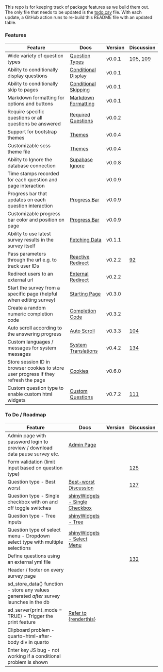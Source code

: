 
<!-- README.md is generated from README.Rmd. Please edit this file -->

This repo is for keeping track of package features as we build them out.
The only file that needs to be updated is the
[todo.csv](https://github.com/surveydown-dev/todo/blob/main/todo.csv)
file. With each update, a GitHub action runs to re-build this README
file with an updated table.

### Features

| Feature                                                                             | Docs                                                                                                 | Version | Discussion                                                                                                                   |
|-------------------------------------------------------------------------------------|------------------------------------------------------------------------------------------------------|---------|------------------------------------------------------------------------------------------------------------------------------|
| Wide variety of question types                                                      | [Question Types](https://surveydown.org/question-types)                                              | v0.0.1  | [105](https://github.com/orgs/surveydown-dev/discussions/105), [109](https://github.com/orgs/surveydown-dev/discussions/109) |
| Ability to conditionally display questions                                          | [Conditional Display](https://surveydown.org/conditional-control#conditional-display)                | v0.0.1  |                                                                                                                              |
| Ability to conditionally skip to pages                                              | [Conditional Skipping](https://surveydown.org/conditional-control#conditional-skipping)              | v0.0.1  |                                                                                                                              |
| Markdown formatting for options and buttons                                         | [Markdown Formatting](https://surveydown.org/question-formatting#markdown-formatting)                | v0.0.1  |                                                                                                                              |
| Require specific questions or all questions be answered                             | [Required Questions](https://surveydown.org/server-options#required-questions)                       | v0.0.2  |                                                                                                                              |
| Support for bootstrap themes                                                        | [Themes](https://surveydown.org/survey-components#changing-the-look-and-feel)                        | v0.0.4  |                                                                                                                              |
| Customizable scss theme file                                                        | [Themes](https://surveydown.org/survey-components#changing-the-look-and-feel)                        | v0.0.4  |                                                                                                                              |
| Ability to Ignore the database connection                                           | [Supabase Ignore](https://surveydown.org/store-data#ignoring-the-supabase-connection)                | v0.0.8  |                                                                                                                              |
| Time stamps recorded for each question and page interaction                         |                                                                                                      | v0.0.9  |                                                                                                                              |
| Progress bar that updates on each question interaction                              | [Progress Bar](https://surveydown.org/survey-components#progress-bar)                                | v0.0.9  |                                                                                                                              |
| Customizable progress bar color and position on page                                | [Progress Bar](https://surveydown.org/survey-components#progress-bar)                                | v0.0.9  |                                                                                                                              |
| Ability to use latest survey results in the survey itself                           | [Fetching Data](https://surveydown.org/fetch-data#reactive-fetching)                                 | v0.1.1  |                                                                                                                              |
| Pass parameters through the url e.g. to track user IDs                              | [Reactive Redirect](https://surveydown.org/redirect#reactive-redirect)                               | v0.2.2  | [92](https://github.com/orgs/surveydown-dev/discussions/92)                                                                  |
| Redirect users to an external url                                                   | [External Redirect](https://surveydown.org/redirect)                                                 | v0.2.2  |                                                                                                                              |
| Start the survey from a specific page (helpful when editing survey)                 | [Starting Page](https://surveydown.org/server-options#starting-page)                                 | v0.3.0  |                                                                                                                              |
| Create a random numeric completion code                                             | [Completion Code](https://surveydown.org/reactivity#displaying-stored-values-e.g.-a-completion-code) | v0.3.2  |                                                                                                                              |
| Auto scroll according to the answering progress                                     | [Auto Scroll](https://surveydown.org/server-options#auto-scroll)                                     | v0.3.3  | [104](https://github.com/surveydown-dev/surveydown/issues/104)                                                               |
| Custom languages / messages for system messages                                     | [System Translations](https://surveydown.org/system-translations)                                    | v0.4.2  | [134](https://github.com/orgs/surveydown-dev/discussions/134)                                                                |
| Store session ID in browser cookies to store user progress if they refresh the page | [Cookies](https://surveydown.org/server-options#cookie)                                              | v0.6.0  |                                                                                                                              |
| Custom question type to enable custom html widgets                                  | [Custom Questions](https://surveydown.org/custom-questions)                                          | v0.7.2  | [111](https://github.com/orgs/surveydown-dev/discussions/111)                                                                |

### To Do / Roadmap

| Feature                                                                                 | Docs                                                                                                         | Version | Discussion                                                    |
|-----------------------------------------------------------------------------------------|--------------------------------------------------------------------------------------------------------------|---------|---------------------------------------------------------------|
| Admin page with password login to preview / download data pause survey etc.             | [Admin Page](https://surveydown.org/server-options#admin-page)                                               |         |                                                               |
| Form validation (limit input based on question type)                                    |                                                                                                              |         | [125](https://github.com/orgs/surveydown-dev/discussions/125) |
| Question type - Best worst                                                              | [Best-worst Discussion](https://github.com/orgs/surveydown-dev/discussions/127)                              |         | [127](https://github.com/orgs/surveydown-dev/discussions/127) |
| Question type - Single checkbox with on and off toggle switches                         | [shinyWidgets - Single Checkbox](https://github.com/dreamRs/shinyWidgets?tab=readme-ov-file#single-checkbox) |         |                                                               |
| Question type - Tree inputs                                                             | [shinyWidgets - Tree](https://github.com/dreamRs/shinyWidgets?tab=readme-ov-file#tree)                       |         |                                                               |
| Question type of select menu - Dropdown select type with multiple selections            | [shinyWidgets - Select Menu](https://github.com/dreamRs/shinyWidgets?tab=readme-ov-file#select-menu)         |         |                                                               |
| Define questions using an external yml file                                             |                                                                                                              |         | [132](https://github.com/orgs/surveydown-dev/discussions/132) |
| Header / footer on every survey page                                                    |                                                                                                              |         |                                                               |
| sd_store_data() function - store any values generated *after* survey launches in the db |                                                                                                              |         |                                                               |
| sd_server(print_mode = TRUE) - Trigger the print feature                                | [Refer to {renderthis}](https://github.com/jhelvy/renderthis/blob/main/R/pdf.R)                              |         |                                                               |
| Clipboard problem - quarto-html-after-body div in quarto                                |                                                                                                              |         |                                                               |
| Enter key JS bug - not working if a conditional problem is shown                        |                                                                                                              |         |                                                               |
